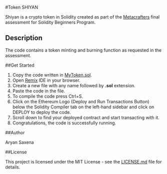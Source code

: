 #Token SHIYAN

  <p>
        Shiyan is a crypto token in Solidity created as part of the
        <a href="https://www.metacrafters.io/">Metacrafters</a> final assessment for Solidity Beginners Program.
   </p>

   ## Description
   <p>
        The code contains a token minting and burning function as requested in the assessment.
    </p>

  ##Get Started
    <ol>
        <li>Copy the code written in
            <a href="MyToken.sol">MyToken.sol</a>.</li>
        <li>Open
            <a href="https://remix.ethereum.org/">Remix</a> IDE in your browser.</li>
        <li>Create a new file with any name followed by
            <strong>.sol</strong> extension.</li>
        <li>Paste the code in the file.</li>
        <li>To compile the code press Ctrl+S.</li>
        <li>Click on the Ethereum Logo (Deploy and Run Transactions Button) below the Solidity Compiler tab on the
            left-hand sidebar and click on DEPLOY to deploy the code.</li>
        <li>Scroll down to find your deployed contract and start transacting with it.</li>
        <li>Congratulations, the code is successfully running.</li>
    </ol>

   ##Author
    <p>
        Aryan Saxena
    </p>

##License
    <p>
        This project is licensed under the MIT License - see the
        <a href="LICENSE.md">LICENSE.md</a> file for details.
    </p>
